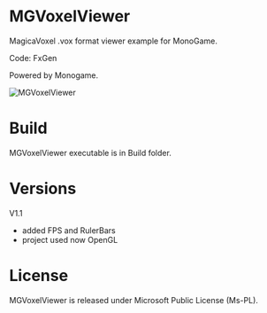 # MGVoxelViewer

MagicaVoxel .vox format viewer example for MonoGame.

Code: FxGen

Powered by Monogame.

![MGVoxelViewer](https://procfxgen.files.wordpress.com/2016/03/mgvoxelviewer.png)

# Build

MGVoxelViewer executable is in Build folder.


# Versions

V1.1
 - added FPS and RulerBars
 - project used now OpenGL

# License

MGVoxelViewer is released under Microsoft Public License (Ms-PL).
